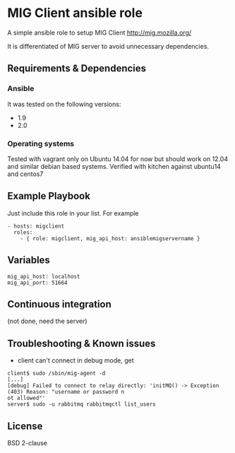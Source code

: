 
# MIG Client ansible role

A simple ansible role to setup MIG Client
http://mig.mozilla.org/

It is differentiated of MIG server to avoid unnecessary dependencies.

## Requirements & Dependencies

### Ansible
It was tested on the following versions:
 * 1.9
 * 2.0

### Operating systems

Tested with vagrant only on Ubuntu 14.04 for now but should work on 12.04 and similar debian based systems.
Verified with kitchen against ubuntu14 and centos7

## Example Playbook

Just include this role in your list.
For example

```
- hosts: migclient
  roles:
    - { role: migclient, mig_api_host: ansiblemigservername }

```

## Variables

```
mig_api_host: localhost
mig_api_port: 51664

```

## Continuous integration

(not done, need the server)


## Troubleshooting & Known issues

* client can't connect
in debug mode, get
```
client$ sudo /sbin/mig-agent -d
[...]
[debug] Failed to connect to relay directly: 'initMQ() -> Exception (403) Reason: "username or password n
ot allowed"'
server$ sudo -u rabbitmq rabbitmqctl list_users
```

## License

BSD 2-clause



